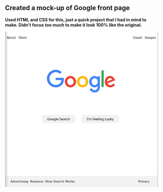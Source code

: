 ## Created a mock-up of Google front page

**Used HTML and CSS for this, just a quick project that I had in mind to make. Didn't focus too much to make it look 100% like the original.** 

![Screenshot](Screenshot.png)